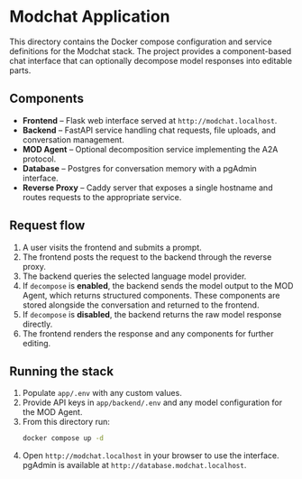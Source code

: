# Modchat Application

This directory contains the Docker compose configuration and service definitions for the Modchat stack. The project provides a component-based chat interface that can optionally decompose model responses into editable parts.

## Components
- **Frontend** – Flask web interface served at `http://modchat.localhost`.
- **Backend** – FastAPI service handling chat requests, file uploads, and conversation management.
- **MOD Agent** – Optional decomposition service implementing the A2A protocol.
- **Database** – Postgres for conversation memory with a pgAdmin interface.
- **Reverse Proxy** – Caddy server that exposes a single hostname and routes requests to the appropriate service.

## Request flow
1. A user visits the frontend and submits a prompt.
2. The frontend posts the request to the backend through the reverse proxy.
3. The backend queries the selected language model provider.
4. If `decompose` is **enabled**, the backend sends the model output to the MOD Agent, which returns structured components.  These components are stored alongside the conversation and returned to the frontend.
5. If `decompose` is **disabled**, the backend returns the raw model response directly.
6. The frontend renders the response and any components for further editing.

## Running the stack
1. Populate `app/.env` with any custom values.
2. Provide API keys in `app/backend/.env` and any model configuration for the MOD Agent.
3. From this directory run:
   ```bash
   docker compose up -d
   ```
4. Open `http://modchat.localhost` in your browser to use the interface. pgAdmin is available at `http://database.modchat.localhost`.
